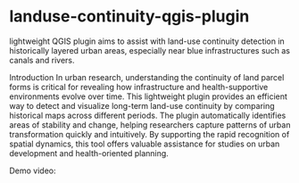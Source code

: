 # landuse-continuity-qgis-plugin
lightweight QGIS plugin aims to assist with land-use continuity detection in historically layered urban areas, especially near blue infrastructures such as canals and rivers.

Introduction
In urban research, understanding the continuity of land parcel forms is critical for revealing how infrastructure and health-supportive environments evolve over time. This lightweight plugin provides an efficient way to detect and visualize long-term land-use continuity by comparing historical maps across different periods. The plugin automatically identifies areas of stability and change, helping researchers capture patterns of urban transformation quickly and intuitively. By supporting the rapid recognition of spatial dynamics, this tool offers valuable assistance for studies on urban development and health-oriented planning.

Demo video:
